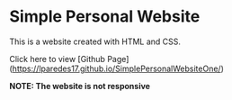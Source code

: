 # Simple Personal Website
This is a website created with HTML and CSS. 

Click here to view [Github Page] (https://lparedes17.github.io/SimplePersonalWebsiteOne/)

**NOTE: The website is not responsive**
